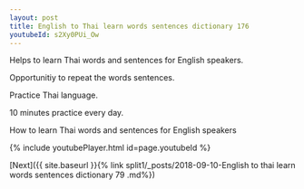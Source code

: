 ```yaml
---
layout: post
title: English to Thai learn words sentences dictionary 176 
youtubeId: s2Xy0PUi_Ow
---
```

 
 
Helps to learn Thai words and sentences for English speakers.

Opportunitiy to repeat the words sentences. 

Practice Thai language. 
 
10 minutes practice every day. 
 
How to learn Thai words and sentences for English speakers 
 
{% include youtubePlayer.html id=page.youtubeId %}
 
 
[Next]({{ site.baseurl }}{% link  split1/_posts/2018-09-10-English to thai learn words sentences dictionary 79 .md%})
 
